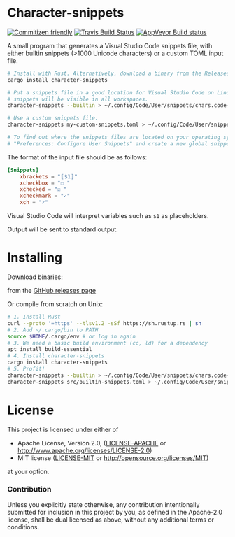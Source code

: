 # Character-snippets

[![Commitizen friendly](https://img.shields.io/badge/commitizen-friendly-brightgreen.svg)](http://commitizen.github.io/cz-cli/)
[![Travis Build Status](https://travis-ci.org/bgeron/character-snippets.svg?branch=master)](https://travis-ci.org/bgeron/character-snippets)
[![AppVeyor Build status](https://ci.appveyor.com/api/projects/status/90nssws7muesco60?svg=true)](https://ci.appveyor.com/project/bgeron/character-snippets)

A small program that generates a Visual Studio Code snippets file, with either builtin snippets (>1000 Unicode characters) or a custom TOML input file.

```sh
# Install with Rust. Alternatively, download a binary from the Releases page.
cargo install character-snippets

# Put a snippets file in a good location for Visual Studio Code on Linux. These
# snippets will be visible in all workspaces.
character-snippets --builtin > ~/.config/Code/User/snippets/chars.code-snippets

# Use a custom snippets file.
character-snippets my-custom-snippets.toml > ~/.config/Code/User/snippets/chars.code-snippets

# To find out where the snippets files are located on your operating system, run
# "Preferences: Configure User Snippets" and create a new global snippets file.
```

The format of the input file should be as follows:

```toml
[Snippets]
    xbrackets = "〚$1〛"
    xcheckbox = "☐ "
    xchecked = "☑ "
    xcheckmark = "✓"
    xch = "✓"
```

Visual Studio Code will interpret variables such as `$1` as placeholders.

Output will be sent to standard output.

# Installing

Download binaries:

  from the [GitHub releases page](https://github.com/bgeron/character-snippets/releases)

Or compile from scratch on Unix:

  ```sh
  # 1. Install Rust
  curl --proto '=https' --tlsv1.2 -sSf https://sh.rustup.rs | sh
  # 2. Add ~/.cargo/bin to PATH
  source $HOME/.cargo/env # or log in again
  # 3. We need a basic build environment (cc, ld) for a dependency
  apt install build-essential
  # 4. Install character-snippets
  cargo install character-snippets
  # 5. Profit!
  character-snippets --builtin > ~/.config/Code/User/snippets/chars.code-snippets # for Linux
  character-snippets src/builtin-snippets.toml > ~/.config/Code/User/snippets/chars.code-snippets
  ```

# License

This project is licensed under either of

 * Apache License, Version 2.0, ([LICENSE-APACHE](LICENSE-APACHE) or
   http://www.apache.org/licenses/LICENSE-2.0)
 * MIT license ([LICENSE-MIT](LICENSE-MIT) or
   http://opensource.org/licenses/MIT)

at your option.

### Contribution

Unless you explicitly state otherwise, any contribution intentionally submitted
for inclusion in this project by you, as defined in the Apache-2.0 license, shall be
dual licensed as above, without any additional terms or conditions.
